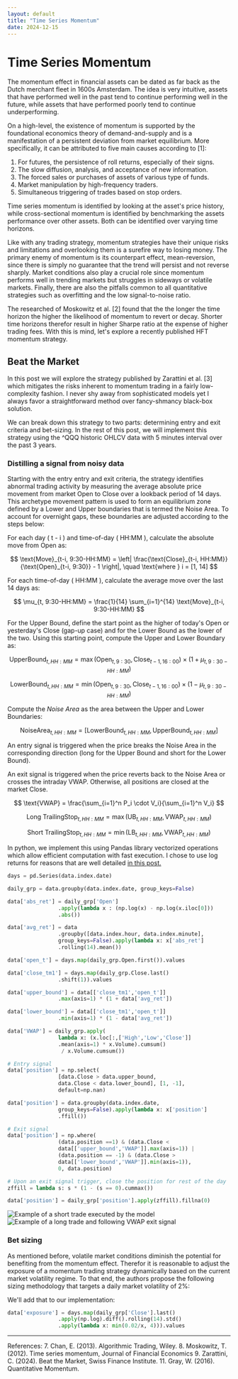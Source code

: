 ```yaml
---
layout: default
title: "Time Series Momentum"
date: 2024-12-15
---
```

# Time Series Momentum
The momentum effect in financial assets can be dated as far back as the Dutch merchant fleet in 1600s Amsterdam. The idea is very intuitive, assets that have performed well in the past tend to continue performing well in the future, while assets that have performed poorly tend to continue underperforming. 

On a high-level, the existence of momentum is supported by the foundational economics theory of demand-and-supply and is a manifestation of a persistent deviation from market equilibrium. More specifically, it can be attributed to five main causes according to [1]:
1. For futures, the persistence of roll returns, especially of their signs. 
2. The slow diffusion, analysis, and acceptance of new information.  
3. The forced sales or purchases of assets of various type of funds.  
4. Market manipulation by high-frequency traders.
5. Simultaneous triggering of trades based on stop orders. 

Time series momentum is identified by looking at the asset's price history, while cross-sectional momentum is identified by benchmarking the assets performance over other assets. Both can be identified over varying time horizons.

Like with any trading strategy, momentum strategies have their unique risks and limitations and overlooking them is a surefire way to losing money. The primary enemy of momentum is its counterpart effect, mean-reversion, since there is simply no guarantee that the trend will persist and not reverse sharply. Market conditions also play a crucial role since momentum performs well in trending markets but struggles in sideways or volatile markets. Finally, there are also the pitfalls common to all quantitative strategies such as overfitting and the low signal-to-noise ratio.

The researched of Moskowitz et al. [2] found that the the longer the time horizon the higher the likelihood of momentum to revert or decay. Shorter time horizons therefor result in higher Sharpe ratio at the expense of higher trading fees. With this is mind, let's explore a recently published HFT momentum strategy.

## Beat the Market
In this post we will explore the strategy published by Zarattini et al. [3] which mitigates the risks inherent to momentum trading in a fairly low-complexity fashion. I never shy away from sophisticated models yet I always favor a straightforward method over fancy-shmancy black-box solution.

We can break down this strategy to two parts: determining entry and exit criteria and bet-sizing.  In the rest of this post, we will implement this strategy using the ^QQQ historic OHLCV data with 5 minutes interval over the past 3 years.

### Distilling a signal from noisy data
 Starting with the entry entry and exit criteria, the strategy identifies abnormal trading activity by measuring the average absolute price movement from market Open to Close over a lookback period of 14 days. This archetype movement pattern is used to form an equilibrium zone defined by a Lower and Upper boundaries that is termed the Noise Area. To account for overnight gaps, these boundaries are adjusted according to the steps below:
 
 
 For each day \( t - i \) and time-of-day \( HH:MM \), calculate the absolute move from Open as:
    
$$ 
\text{Move}_{t-i, 9:30-HH:MM} = \left| \frac{\text{Close}_{t-i, HH:MM}}{\text{Open}_{t-i, 9:30}} - 1 \right|, \quad \text{where } i = [1, 14]
$$

For each time-of-day \( HH:MM \), calculate the average move over the last 14 days as:
    
$$ 
\mu_{t, 9:30-HH:MM} = \frac{1}{14} \sum_{i=1}^{14} \text{Move}_{t-i, 9:30-HH:MM} 
$$

For the Upper Bound, define the start point as the higher of today's Open or yesterday's Close (gap-up case) and for the Lower Bound as the lower of the two. Using this starting point, compute the Upper and Lower Boundary as:

$$ 
\text{UpperBound}_{t, HH:MM} = \max(\text{Open}_{t, 9:30}, \text{Close}_{t-1, 16:00}) \times \left( 1 + \mu_{t, 9:30-HH:MM} \right) 
$$ 

$$
\text{LowerBound}_{t, HH:MM} = \min(\text{Open}_{t, 9:30}, \text{Close}_{t-1, 16:00}) \times \left( 1 - \mu_{t, 9:30-HH:MM} \right) 
$$

Compute the *Noise Area* as the area between the Upper and Lower Boundaries:

$$
\text{NoiseArea}_{t, HH:MM} = \left[ \text{LowerBound}_{t, HH:MM}, \text{UpperBound}_{t, HH:MM} \right]
$$

An entry signal is triggered when the price breaks the Noise Area in the corresponding direction (long for the Upper Bound and short for the Lower Bound). 

An exit signal is triggered when the price reverts back to the Noise Area or crosses the intraday VWAP. Otherwise, all positions are closed at the market Close.

$$ 
\text{VWAP} = \frac{\sum_{i=1}^n P_i \cdot V_i}{\sum_{i=1}^n V_i}
$$ 

$$ 
\text{Long TrailingStop}_{t, HH:MM} = \max(\text{UB}_{t, HH:MM}, \text{VWAP}_{t, HH:MM})
$$

$$
 \text{Short TrailingStop}_{t, HH:MM} = \min(\text{LB}_{t, HH:MM}, \text{VWAP}_{t, HH:MM}) 
$$
 
In python, we implement this using Pandas library vectorized operations which allow efficient computation with fast execution. I chose to use log returns for  reasons that are well detailed [in this post.](https://gregorygundersen.com/blog/2022/02/06/log-returns/)

```python
days = pd.Series(data.index.date)

daily_grp = data.groupby(data.index.date, group_keys=False)

data['abs_ret'] = daily_grp['Open']
				.apply(lambda x : (np.log(x) - np.log(x.iloc[0]))
				.abs())

data['avg_ret'] = data
				.groupby([data.index.hour, data.index.minute], 	
				group_keys=False).apply(lambda x: x['abs_ret']
				.rolling(14).mean())

data['open_t'] = days.map(daily_grp.Open.first()).values

data['close_tm1'] = days.map(daily_grp.Close.last()
				.shift(1)).values

data['upper_bound'] = data[['close_tm1','open_t']]
				.max(axis=1) * (1 + data['avg_ret'])

data['lower_bound'] = data[['close_tm1','open_t']]
				.min(axis=1) * (1 - data['avg_ret'])

data['VWAP'] = daily_grp.apply(
				lambda x: (x.loc[:,['High','Low','Close']]
				.mean(axis=1) * x.Volume).cumsum()
				 / x.Volume.cumsum())

# Entry signal
data['position'] = np.select(
				[data.Close > data.upper_bound, 
				data.Close < data.lower_bound], [1, -1], 		
				default=np.nan)

data['position'] = data.groupby(data.index.date, 
				group_keys=False).apply(lambda x: x['position']
				.ffill())

# Exit signal
data['position'] = np.where(
				(data.position ==1) & (data.Close <	
				data[['upper_bound','VWAP']].max(axis=1)) |
				(data.position == -1) & (data.Close > 	
				data[['lower_bound','VWAP']].min(axis=1)),
				0, data.position)

# Upon an exit signal trigger, close the position for rest of the day 
zffill = lambda s: s * (1 - (s == 0).cummax())

data['position'] = daily_grp['position'].apply(zffill).fillna(0)
```
![Example of a short trade executed by the model](/tsm1.jpg)
![Example of a long trade and following VWAP exit signal](/tsm2.jpg)

### Bet sizing
As mentioned before, volatile market conditions diminish the potential for benefiting from the momentum effect. Therefor it is reasonable to adjust the exposure of a momentum trading strategy dynamically based on the current market volatility regime. To that end, the authors propose the following sizing methodology that targets a daily market volatility of 2%:

We'll add that to our implementation:
```python
data['exposure'] = days.map(daily_grp['Close'].last()
				.apply(np.log).diff().rolling(14).std()
				.apply(lambda x: min(0.02/x, 4))).values
```
___
References:
7. Chan, E. (2013). Algorithmic Trading, Wiley.
8. Moskowitz, T. (2012).  Time series momentum, Journal of Financial Economics
9. Zarattini, C. (2024). Beat the Market, Swiss Finance Institute.
11. Gray, W. (2016). Quantitative Momentum.
